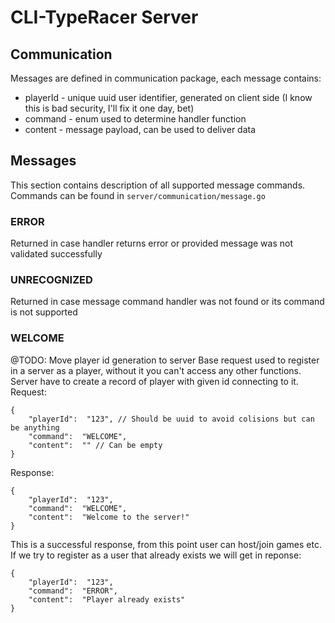# CLI-TypeRacer Server

## Communication

Messages are defined in communication package, each message contains:

- playerId - unique uuid user identifier, generated on client side (I know this is bad security, I'll fix it one day, bet)
- command - enum used to determine handler function
- content - message payload, can be used to deliver data

## Messages

This section contains description of all supported message commands.
Commands can be found in `server/communication/message.go `

### ERROR

Returned in case handler returns error or provided message was not validated successfully

### UNRECOGNIZED

Returned in case message command handler was not found or its command is not supported

### WELCOME

@TODO: Move player id generation to server
Base request used to register in a server as a player, without it you can't access any other functions. Server have to create a record of player with given id connecting to it.
Request:

```
{
	"playerId":  "123", // Should be uuid to avoid colisions but can be anything
	"command":  "WELCOME",
	"content":  "" // Can be empty
}
```

Response:

```
{
	"playerId":  "123",
	"command":  "WELCOME",
	"content":  "Welcome to the server!"
}
```

This is a successful response, from this point user can host/join games etc.
If we try to register as a user that already exists we will get in reponse:

```
{
	"playerId":  "123",
	"command":  "ERROR",
	"content":  "Player already exists"
}
```
